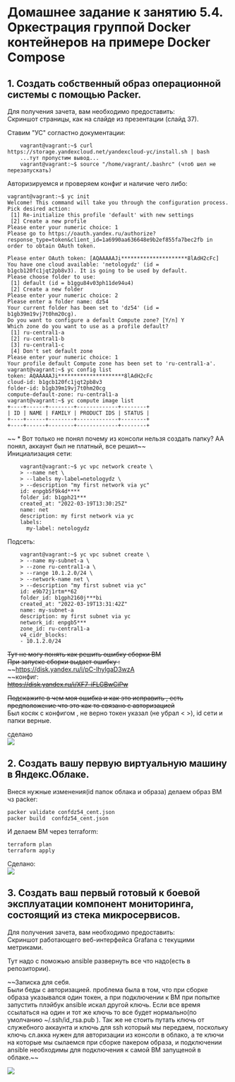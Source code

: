 # Домашнее задание к занятию 5.4. Оркестрация группой Docker контейнеров на примере Docker Compose  

## 1. Создать собственный образ операционной системы с помощью Packer.  
Для получения зачета, вам необходимо предоставить:  
    Скриншот страницы, как на слайде из презентации (слайд 37).


Ставим "УС" согластно документации:

        vagrant@vagrant:~$ curl https://storage.yandexcloud.net/yandexcloud-yc/install.sh | bash
        ...тут пропустим вывод...
        vagrant@vagrant:~$ source "/home/vagrant/.bashrc" (чтоб шел не перезапускать)

Авторизируемся и проверяем конфиг и наличие чего либо:

    vagrant@vagrant:~$ yc init
    Welcome! This command will take you through the configuration process.
    Pick desired action:
     [1] Re-initialize this profile 'default' with new settings
     [2] Create a new profile
    Please enter your numeric choice: 1
    Please go to https://oauth.yandex.ru/authorize?response_type=token&client_id=1a6990aa636648e9b2ef855fa7bec2fb in order to obtain OAuth token.
    
    Please enter OAuth token: [AQAAAAAJi*********************8lAdH2cFc]
    You have one cloud available: 'netologydz' (id = b1gcb120fc1jqt2pb8v3). It is going to be used by default.
    Please choose folder to use:
     [1] default (id = b1ggu84v03ph11de94u4)
     [2] Create a new folder
    Please enter your numeric choice: 2
    Please enter a folder name: dz54
    Your current folder has been set to 'dz54' (id = b1gb39m19vj7t0hm20cg).
    Do you want to configure a default Compute zone? [Y/n] Y
    Which zone do you want to use as a profile default?
     [1] ru-central1-a
     [2] ru-central1-b
     [3] ru-central1-c
     [4] Don't set default zone
    Please enter your numeric choice: 1
    Your profile default Compute zone has been set to 'ru-central1-a'.
    vagrant@vagrant:~$ yc config list
    token: AQAAAAAJi*********************8lAdH2cFc
    cloud-id: b1gcb120fc1jqt2pb8v3
    folder-id: b1gb39m19vj7t0hm20cg
    compute-default-zone: ru-central1-a
    vagrant@vagrant:~$ yc compute image list
    +----+------+--------+-------------+--------+
    | ID | NAME | FAMILY | PRODUCT IDS | STATUS |
    +----+------+--------+-------------+--------+
    +----+------+--------+-------------+--------+

~~ * Вот только не понял почему из консоли нельзя создать папку? AA понял, аккаунт был не платный, все решил~~  
Инициализация сети:  

        vagrant@vagrant:~$ yc vpc network create \
        > --name net \
        > --labels my-label=netologydz \
        > --description "my first network via yc"
        id: enpgb5f9k4d****
        folder_id: b1gph21***
        created_at: "2022-03-19T13:30:25Z"
        name: net
        description: my first network via yc
        labels:
          my-label: netologydz

Подсеть:

        vagrant@vagrant:~$ yc vpc subnet create \
        > --name my-subnet-a \
        > --zone ru-central1-a \
        > --range 10.1.2.0/24 \
        > --network-name net \
        > --description "my first subnet via yc"
        id: e9b72j1rtm**62
        folder_id: b1gph2160j***bi
        created_at: "2022-03-19T13:31:42Z"
        name: my-subnet-a
        description: my first subnet via yc
        network_id: enpgb5***
        zone_id: ru-central1-a
        v4_cidr_blocks:
        - 10.1.2.0/24



~~Тут не могу понять как решить ошибку сборки ВМ~~  
~~При запуске сборки выдает ошибку :~~  
~~https://disk.yandex.ru/i/pC-IhylgaD3wzA  
~~конфиг:  
~~https://disk.yandex.ru/i/XF7-iFLGBwCiPw~~  

~~Подскажите в чем моя ошибка и как это исправить , есть предположение что это как то связано с авторизацией~~  
Был косяк с конфигом , не верно токен указал (не убрал < >), id сети и папки верные.  

сделано   
![](https://s236vla.storage.yandex.net/rdisk/780943f0fe05ef7df8bb4030efcc87793ad87c5af7ac8f227f7b74761c5ed347/624b468a/-yg_cLuuhfuAgJu7cu40CkZI6hgbh8w_3l9F2J4ewHuHe-2CvbpuOEgT-l43R7-G6vfOFZfovh9alx3oa8auiQ==?uid=160010782&filename=1%D0%99.jpg&disposition=inline&hash=&limit=0&content_type=image%2Fjpeg&owner_uid=160010782&fsize=158717&hid=6efb45566acee7ea5a1f9f5795608ca1&media_type=image&tknv=v2&etag=562fdc5281a63435f284bf1dc4248709&rtoken=nuykk7bYgVml&force_default=yes&ycrid=na-1e573492e53b95a3fceab26d2deffb3f-downloader1f&ts=5dbd91d173680&s=03e2ee12d5c5d4d71da6667e3d6f452dd0bf6fadd251900fafe9c44043da451b&pb=U2FsdGVkX1_Z1rmXEMlHVaUXoZPYnRjPiVQe2UjP-xixzUf6iJDJZk5v6VpkCrVRqBc6Xi62PIxnsfZilCYcn5rVoY8Hm38Y8qUTKNKy9tk)  

##  2. Создать вашу первую виртуальную машину в Яндекс.Облаке.
Внеся нужные изменения(id папок облака и образа) делаем образ ВМ чз paсker:

    packer validate confdz54_cent.json
    packer build  confdz54_cent.json

И делаем ВМ через terraform:  

    terraform plan
    terraform apply

Сделано:  
![](https://s754sas.storage.yandex.net/rdisk/99ffdc55c7483e69f470cf30703685fbaaefc221fa82fe1d4d67df820ca2e072/624b46a8/-yg_cLuuhfuAgJu7cu40Crh0Dj-aO8jm7s-OCHR8GxuM_5-7HgGkVJP17_QeeaQrSIztHNTrtr-Tz9xB-ZqjyQ==?uid=160010782&filename=2%D0%B9.jpg&disposition=inline&hash=&limit=0&content_type=image%2Fjpeg&owner_uid=160010782&fsize=154128&hid=2ef1dcc321f45051aba95c7a653f84c5&media_type=image&tknv=v2&etag=8a763cf89d08b981d4a5f9f8748b6c68&rtoken=Z1LJpKNQvL7d&force_default=yes&ycrid=na-95f27245d2f0e8e55ef8fa4ca5425137-downloader1f&ts=5dbd91ee0fa00&s=e61d94a9d1023e46861416b13924347051680ee00f5a95cb99915bac67e4cbaf&pb=U2FsdGVkX1-jKCfAiUZ0_rIYnweEsrIydX2s5-HAxJNC5EcQi7ZxxN0mJe5m1pjWbJRt-JvYSimYM1UrB-RloI-oaoy8Cuo3TVqWc7tVXpo)  

## 3. Создать ваш первый готовый к боевой эксплуатации компонент мониторинга, состоящий из стека микросервисов.
Для получения зачета, вам необходимо предоставить:  
Скриншот работающего веб-интерфейса Grafana с текущими метриками.

Тут надо с поможью ansible развернуть все что надо(есть в репозитории).

~~Записка для себя.   
Были беды с авторизацией. проблема была в том, что при сборке образа указывался один токен, а при подключении к ВМ при попытке запустить плэйбук ansible искал другой ключь. Если все время ссылаться на один и тот же ключь то все будет нормально(по умолчанию ~/.ssh/id_rsa.pub ). Так же не стоить путать ключь от служебного аккаунта и ключь для ssh который мы передаем, поскольку ключь сл.акка нужен для авторизации из консоли в облако, а те ключи на которые мы сылаемся при сборке пакером образа, и подключении ansible необходимы для подключения к самой ВМ запущеной в облаке.~~

![](https://s757sas.storage.yandex.net/rdisk/ff3036c82c6e6a9e3333df032742b208d8ec3049e0ff97983dd651cdf7a13589/624b46f4/-yg_cLuuhfuAgJu7cu40Cscswryqniyj1gqy8UbAXbIRsrVYgRcVJzJnHCpXOeT_N6Zu4IF_yJKA2MMOaoMbmQ==?uid=160010782&filename=3%D0%B9.jpg&disposition=inline&hash=&limit=0&content_type=image%2Fjpeg&owner_uid=160010782&fsize=280177&hid=c1cdb3145b0fe84a4c75e693b72a4744&media_type=image&tknv=v2&etag=8845684d1d884b85a76d8ca7a9a494e9&rtoken=r4CVhrMQK116&force_default=yes&ycrid=na-dbfa94c5003f4359b6e9e1fc6e6d02b7-downloader1f&ts=5dbd92368a500&s=8f376899346e4151f7fd454c1cf082193e458f4ba3d2fc94c4412ddde0e9801d&pb=U2FsdGVkX19FThn7cw_I18H9lKPSi2gf7lVGXvQfInh2-sFErYlJ_JTzmWfKNQahHv9ttS7lRNf_7rcSKf5_rBjkxTkI042QD6sQI9EZ-60)



